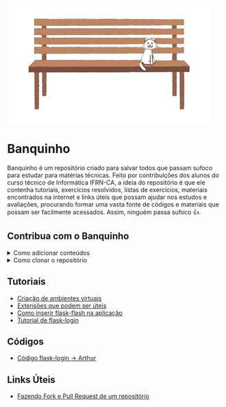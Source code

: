 ![banquinho](imagens/banquinho.png)

# Banquinho
Banquinho é um repositório criado para salvar todos que passam sufoco para estudar para matérias técnicas. Feito por contribuições dos alunos do curso técnico de Informática IFRN-CA, a ideia do repositório é que ele contenha tutoriais, exercícios resolvidos, listas de exercícios, materiais encontrados na internet e links úteis que possam ajudar nos estudos e avaliações, procurando formar uma vasta fonte de códigos e materiais que possam ser facilmente acessados. Assim, ninguém passa sufoco 👍.

## Contribua com o Banquinho
<details>
  <summary>Como adicionar conteúdos</summary>
  
  * [Em breve um tutorial de como fazer fork e pull requests]
</details>

<details>
  <summary>Como clonar o repositório</summary>
  
  * Para ter este repositório direto no seu pc, utilize:
    ```git
    git clone https://github.com/livialop/Banquinho.git
    ```
</details>

## Tutoriais 
* [Criação de ambientes virtuais](wikis/ambientesvirtuais.md)
* [Extensões que podem ser úteis](wikis/extensoes.md)
* [Como inserir flask-flash na aplicação](wikis/flask-flash.md)
* [Tutorial de flask-login](wikis/flask-login.md)

## Códigos
* [Código flask-login -> Arthur](codigos/flask-login/)

## Links Úteis
* [Fazendo Fork e Pull Request de um repositório](https://www.youtube.com/watch?v=n_GEGPuNNRA)


